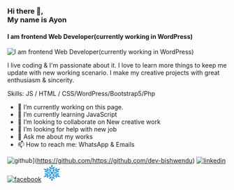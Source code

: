 ### Hi there 👋, <br>My name is Ayon
#### I am frontend Web Developer(currently working in WordPress)
![I am frontend Web Developer(currently working in WordPress)](https://media.licdn.com/dms/image/v2/D4E16AQF3IJDRNYGSfQ/profile-displaybackgroundimage-shrink_350_1400/profile-displaybackgroundimage-shrink_350_1400/0/1738156340709?e=1743638400&v=beta&t=blP_yDABBp5FxnYcqX8Kpqavhp6jvYGq5ia35NOoSNg)

I live coding & I'm passionate about it. I love to learn more things to keep me update with new working scenario. I make my creative projects with great enthusiasm & sincerity.  

Skills: JS / HTML / CSS/WordPress/Bootstrap5/Php

- 🔭 I’m currently working on this page. 
- 🌱 I’m currently learning JavaScript 
- 👯 I’m looking to collaborate on New creative work 
- 🤔 I’m looking for help with new job  
- 💬 Ask me about my works 
- 📫 How to reach me: WhatsApp & Emails 

<img src='https://cdn.jsdelivr.net/npm/simple-icons@3.0.1/icons/github.svg' alt='github' height='40'>](https://github.com/https://github.com/dev-bishwendu)  [<img src='https://cdn.jsdelivr.net/npm/simple-icons@3.0.1/icons/linkedin.svg' alt='linkedin' height='40'>](https://www.linkedin.com/in/https://www.linkedin.com/in/ayon-dev/)  [<img src='https://cdn.jsdelivr.net/npm/simple-icons@3.0.1/icons/facebook.svg' alt='facebook' height='40'>](https://www.facebook.com/https://www.facebook.com/ayon.sarker)
<a href='https://archiveprogram.github.com/'><img src='https://raw.githubusercontent.com/acervenky/animated-github-badges/master/assets/acbadge.gif' width='40' height='40'></a>
